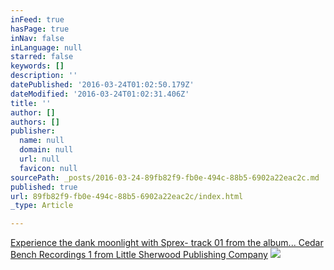 ```yaml
---
inFeed: true
hasPage: true
inNav: false
inLanguage: null
starred: false
keywords: []
description: ''
datePublished: '2016-03-24T01:02:50.179Z'
dateModified: '2016-03-24T01:02:31.406Z'
title: ''
author: []
authors: []
publisher:
  name: null
  domain: null
  url: null
  favicon: null
sourcePath: _posts/2016-03-24-89fb82f9-fb0e-494c-88b5-6902a22eac2c.md
published: true
url: 89fb82f9-fb0e-494c-88b5-6902a22eac2c/index.html
_type: Article

---
```

[Experience the dank moonlight with Sprex- track 01 from the album... Cedar Bench Recordings 1 from Little Sherwood Publishing Company][0]
![](https://the-grid-user-content.s3-us-west-2.amazonaws.com/f3c53fa0-6ae8-4f61-9a8f-5fe8327fb70c.jpg)

[0]: https://www.amazon.com/clouddrive/share/EnGD7w9obwpVVdkalE8FGmPAmltUqM1idKZf3ZVbMC0?ref_=cd_ph_share_link_copy